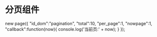分页组件
=========

new  page({
"id_dom":"pagination",
"total":10,
"per_page":1,
"nowpage":1,
"callback":function(now){
console.log('当前页:' + now);
}
});
